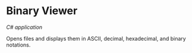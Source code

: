 Binary Viewer
=============

*C# application*

Opens files and displays them in ASCII, decimal, hexadecimal, and binary notations.
